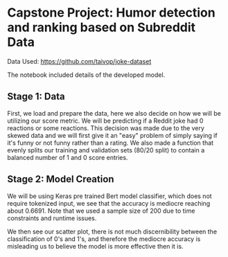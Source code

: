 # Capstone Project: Humor detection and ranking based on  Subreddit Data

Data Used: https://github.com/taivop/joke-dataset

The notebook included details of the developed model.

## Stage 1: Data 
First, we load and prepare the data, here we also decide on how we will be utilizing our score metric. We will be predicting if a Reddit joke had 0 reactions or some reactions. 
This decision was made due to the very skewed data and we will first give it an "easy" problem of simply saying if it's funny or not funny rather than a rating.
We also made a function that evenly splits our training and validation sets (80/20 split) to contain a balanced number of 1 and 0 score entries.

## Stage 2: Model Creation

We will be using Keras pre trained Bert model classifier, which does not require tokenized input, we see that the accuracy is mediocre reaching about 0.6691. Note that we used a sample size of 200 due to time constraints and runtime issues.

We then see our scatter plot, there is not much discernibility between the classification of 0's and 1's, and therefore the mediocre accuracy is misleading us to believe the model is more effective then it is.
